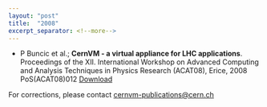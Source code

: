 ```yaml
---
layout: "post"
title:  "2008"
excerpt_separator: <!--more-->
---
```


- P Buncic et al.; **CernVM - a virtual appliance for LHC applications**. Proceedings of the XII. International Workshop on Advanced Computing and Analysis Techniques in Physics Research (ACAT08), Erice, 2008 PoS(ACAT08)012 [Download](http://pos.sissa.it/cgi-bin/reader/conf.cgi?confid=70)


For corrections, please contact cernvm-publications@cern.ch

<!--more-->
